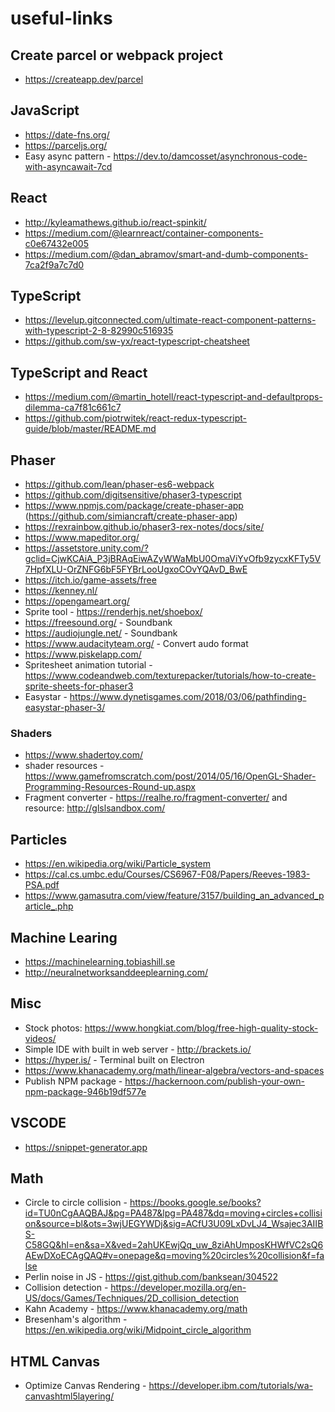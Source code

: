 # useful-links

## Create parcel or webpack project
* https://createapp.dev/parcel

## JavaScript
* https://date-fns.org/
* https://parceljs.org/
* Easy async pattern - https://dev.to/damcosset/asynchronous-code-with-asyncawait-7cd

## React
* http://kyleamathews.github.io/react-spinkit/
* https://medium.com/@learnreact/container-components-c0e67432e005
* https://medium.com/@dan_abramov/smart-and-dumb-components-7ca2f9a7c7d0

## TypeScript
* https://levelup.gitconnected.com/ultimate-react-component-patterns-with-typescript-2-8-82990c516935
* https://github.com/sw-yx/react-typescript-cheatsheet

## TypeScript and React
* https://medium.com/@martin_hotell/react-typescript-and-defaultprops-dilemma-ca7f81c661c7
* https://github.com/piotrwitek/react-redux-typescript-guide/blob/master/README.md

## Phaser
* https://github.com/lean/phaser-es6-webpack
* https://github.com/digitsensitive/phaser3-typescript
* https://www.npmjs.com/package/create-phaser-app (https://github.com/simiancraft/create-phaser-app)
* https://rexrainbow.github.io/phaser3-rex-notes/docs/site/
* https://www.mapeditor.org/
* https://assetstore.unity.com/?gclid=CjwKCAiA_P3jBRAqEiwAZyWWaMbU0OmaViYvOfb9zycxKFTy5V7HpfXLU-OrZNFG6bF5FYBrLooUgxoCOvYQAvD_BwE
* https://itch.io/game-assets/free
* https://kenney.nl/
* https://opengameart.org/
* Sprite tool - https://renderhjs.net/shoebox/
* https://freesound.org/ - Soundbank
* https://audiojungle.net/ - Soundbank
* https://www.audacityteam.org/ - Convert audo format
* https://www.piskelapp.com/
* Spritesheet animation tutorial - https://www.codeandweb.com/texturepacker/tutorials/how-to-create-sprite-sheets-for-phaser3
* Easystar - https://www.dynetisgames.com/2018/03/06/pathfinding-easystar-phaser-3/

### Shaders
* https://www.shadertoy.com/
* shader resources - https://www.gamefromscratch.com/post/2014/05/16/OpenGL-Shader-Programming-Resources-Round-up.aspx
* Fragment converter - https://realhe.ro/fragment-converter/ and resource: http://glslsandbox.com/

## Particles
* https://en.wikipedia.org/wiki/Particle_system
* https://cal.cs.umbc.edu/Courses/CS6967-F08/Papers/Reeves-1983-PSA.pdf
* https://www.gamasutra.com/view/feature/3157/building_an_advanced_particle_.php

## Machine Learing
* https://machinelearning.tobiashill.se
* http://neuralnetworksanddeeplearning.com/

## Misc
* Stock photos: https://www.hongkiat.com/blog/free-high-quality-stock-videos/
* Simple IDE with built in web server - http://brackets.io/
* https://hyper.is/ - Terminal built on Electron
* https://www.khanacademy.org/math/linear-algebra/vectors-and-spaces
* Publish NPM package - https://hackernoon.com/publish-your-own-npm-package-946b19df577e

## VSCODE
* https://snippet-generator.app

## Math
* Circle to circle collision - https://books.google.se/books?id=TU0nCgAAQBAJ&pg=PA487&lpg=PA487&dq=moving+circles+collision&source=bl&ots=3wjUEGYWDj&sig=ACfU3U09LxDvLJ4_Wsajec3AIIBS-C58GQ&hl=en&sa=X&ved=2ahUKEwjQq_uw_8ziAhUmposKHWfVC2sQ6AEwDXoECAgQAQ#v=onepage&q=moving%20circles%20collision&f=false
* Perlin noise in JS - https://gist.github.com/banksean/304522
* Collision detection - https://developer.mozilla.org/en-US/docs/Games/Techniques/2D_collision_detection
* Kahn Academy - https://www.khanacademy.org/math
* Bresenham's algorithm - https://en.wikipedia.org/wiki/Midpoint_circle_algorithm

## HTML Canvas
* Optimize Canvas Rendering - https://developer.ibm.com/tutorials/wa-canvashtml5layering/
